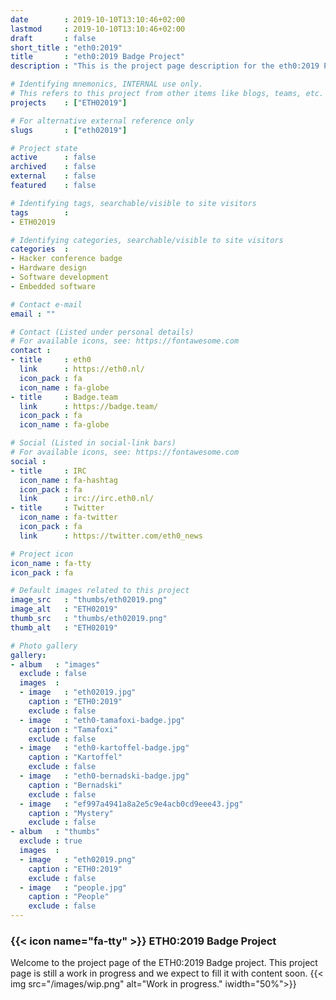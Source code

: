 ```yaml
---
date        : 2019-10-10T13:10:46+02:00
lastmod     : 2019-10-10T13:10:46+02:00
draft       : false
short_title : "eth0:2019"
title       : "eth0:2019 Badge Project"
description : "This is the project page description for the eth0:2019 Project"

# Identifying mnemonics, INTERNAL use only.
# This refers to this project from other items like blogs, teams, etc.
projects    : ["ETH02019"]

# For alternative external reference only
slugs       : ["eth02019"]

# Project state
active      : false
archived    : false
external    : false
featured    : false

# Identifying tags, searchable/visible to site visitors
tags        :
- ETH02019

# Identifying categories, searchable/visible to site visitors
categories  :
- Hacker conference badge
- Hardware design
- Software development
- Embedded software

# Contact e-mail
email : ""

# Contact (Listed under personal details)
# For available icons, see: https://fontawesome.com
contact :
- title     : eth0
  link      : https://eth0.nl/
  icon_pack : fa
  icon_name : fa-globe
- title     : Badge.team
  link      : https://badge.team/
  icon_pack : fa
  icon_name : fa-globe

# Social (Listed in social-link bars)
# For available icons, see: https://fontawesome.com
social :
- title     : IRC
  icon_name : fa-hashtag
  icon_pack : fa
  link      : irc://irc.eth0.nl/
- title     : Twitter
  icon_name : fa-twitter
  icon_pack : fa
  link      : https://twitter.com/eth0_news

# Project icon
icon_name : fa-tty
icon_pack : fa

# Default images related to this project
image_src   : "thumbs/eth02019.png"
image_alt   : "ETH02019"
thumb_src   : "thumbs/eth02019.png"
thumb_alt   : "ETH02019"

# Photo gallery
gallery:
- album   : "images"
  exclude : false
  images  :
  - image   : "eth02019.jpg"
    caption : "ETH0:2019"
    exclude : false
  - image   : "eth0-tamafoxi-badge.jpg"
    caption : "Tamafoxi"
    exclude : false
  - image   : "eth0-kartoffel-badge.jpg"
    caption : "Kartoffel"
    exclude : false
  - image   : "eth0-bernadski-badge.jpg"
    caption : "Bernadski"
    exclude : false
  - image   : "ef997a4941a8a2e5c9e4acb0cd9eee43.jpg"
    caption : "Mystery"
    exclude : false
- album   : "thumbs"
  exclude : true
  images  :
  - image   : "eth02019.png"
    caption : "ETH0:2019"
    exclude : false
  - image   : "people.jpg"
    caption : "People"
    exclude : false
---
```


### {{< icon name="fa-tty" >}} ETH0:2019 Badge Project

Welcome to the project page of the ETH0:2019 Badge project. This project page is still a work in progress and we expect to fill it with content soon.
{{< img src="/images/wip.png" alt="Work in progress." iwidth="50%">}}
